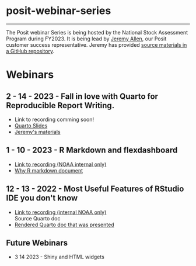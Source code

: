 # posit-webinar-series
---
The Posit webinar Series is being hosted by the National Stock Assessment Program during FY2023. It is being lead by [Jeremy Allen](https://github.com/jeremy-allen), our Posit customer success representative. Jeremy has provided [source materials in a GitHub repository](https://github.com/jeremy-allen/posit-webinar-series).

# Webinars

## 2 - 14 - 2023 - Fall in love with Quarto for Reproducible Report Writing.

- Link to recording comming soon!
- [Quarto Slides](https://colorado.posit.co/rsc/quarto-reporting/quarto-for-reporting.html)
- [Jeremy's materials](https://github.com/jeremy-allen/posit-webinar-series/tree/main/03-quarto)

## 1 - 10 - 2023 - R Markdown and flexdashboard

- [Link to recording (NOAA internal only)](https://drive.google.com/file/d/15fe7geggmRH0_t9AatAuHHTSB-3lDR_q/view?usp=sharing)
- [Why R markdown document](https://github.com/jeremy-allen/posit-webinar-series/blob/main/02-rmarkdown/why-rmarkdown.Rmd)

## 12 - 13 - 2022 - Most Useful Features of RStudio IDE you don't know

- [Link to recording (internal NOAA only)](https://drive.google.com/file/d/1_YHPBgSqh6Z7vxMjv7_5D7OQb0wJiwCa/view?usp=sharing)  
Source Quarto doc  
- [Rendered Quarto doc that was presented](https://colorado.posit.co/rsc/the-unknown/into-the-unknown.html)  

## Future Webinars

- 3 14 2023 - Shiny and HTML widgets

